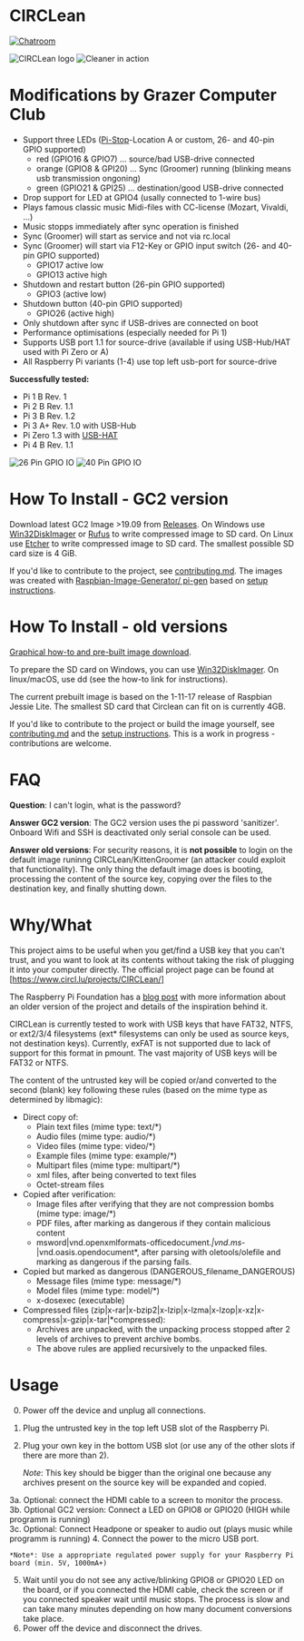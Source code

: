 CIRCLean
========

[![Chatroom](https://badges.gitter.im/CIRCLean/Lobby.svg)](https://gitter.im/CIRCLean/Lobby)

![CIRCLean logo](https://www.circl.lu/assets/images/logos/circlean.png)
![Cleaner in action](http://www.circl.lu/assets/images/CIRCLean/CIRCLean.png)

Modifications by Grazer Computer Club
===============================
 * Support three LEDs ([Pi-Stop](https://github.com/PiHw/Pi-Stop/blob/master/markdown_source/markdown/Discover-PiStop.md)-Location A or custom, 26- and 40-pin GPIO supported) 
   - red (GPIO16 & GPIO7) ... source/bad USB-drive connected
   - orange (GPIO8 & GPI20) ... Sync (Groomer) running (blinking means usb transmission ongoning)
   - green (GPIO21 & GPI25)  ... destination/good USB-drive connected
 * Drop support for LED at GPIO4 (usally connected to 1-wire bus)   
 * Plays famous classic music Midi-files with CC-license (Mozart, Vivaldi, ...)
 * Music stopps immediately after sync operation is finished 
 * Sync (Groomer) will start as service and not via rc.local
 * Sync (Groomer) will start via F12-Key or GPIO input switch (26- and 40-pin GPIO supported)
   - GPIO17 active low
   - GPIO13 active high
 * Shutdown and restart button (26-pin GPIO supported)
   - GPIO3 (active low)
 * Shutdown button (40-pin GPIO supported)
   - GPIO26 (active high)
 * Only shutdown after sync if USB-drives are connected on boot
 * Performance optimisations (especially needed for Pi 1)
 * Supports USB port 1.1 for source-drive (available if using USB-Hub/HAT used with Pi Zero or A)
 * All Raspberry Pi variants (1-4) use top left usb-port for source-drive

**Successfully tested:**
   * Pi 1 B Rev. 1
   * Pi 2 B Rev. 1.1
   * Pi 3 B Rev. 1.2
   * Pi 3 A+ Rev. 1.0 with USB-Hub
   * Pi Zero 1.3 with [USB-HAT](https://www.waveshare.com/usb-hub-hat.htm)
   * Pi 4 B Rev. 1.1
   
  ![26 Pin GPIO IO](https://raw.githubusercontent.com/GrazerComputerClub/Circlean/master/doc/USB-Sanitizer_26pin_IO.png)
  ![40 Pin GPIO IO](https://raw.githubusercontent.com/GrazerComputerClub/Circlean/master/doc/USB-Sanitizer_40pin_IO.png)

How To Install - GC2 version
============================

Download latest GC2 Image >19.09 from [Releases](https://github.com/GrazerComputerClub/Circlean/releases). 
On  Windows use [Win32DiskImager](http://sourceforge.net/projects/win32diskimager/) or [Rufus](https://rufus.ie/) to write compressed image to SD card. On Linux use [Etcher](https://www.balena.io/etcher/) to write compressed image to SD card.
The smallest possible SD card size is 4 GiB.

If you'd like to contribute to the project, see [contributing.md](CONTRIBUTING.md). 
The images was created with [Raspbian-Image-Generator/ pi-gen](https://github.com/GrazerComputerClub/Raspbian-Image-Generator) based on  [setup instructions](doc/setup_with_proot.md).


How To Install - old versions
=============================

[Graphical how-to and pre-built image download](http://circl.lu/projects/CIRCLean/).

To prepare the SD card on Windows, you can use [Win32DiskImager](http://sourceforge.net/projects/win32diskimager/). On linux/macOS, use dd (see the how-to link for
instructions).

The current prebuilt image is based on the 1-11-17 release of Raspbian Jessie Lite.
The smallest SD card that Circlean can fit on is currently 4GB.

If you'd like to contribute to the project or build the image yourself, see
[contributing.md](CONTRIBUTING.md) and the [setup instructions](doc/setup_with_proot.md).
This is a work in progress - contributions are welcome.

FAQ
===

**Question**: I can't login, what is the password? 

**Answer GC2 version**: The GC2 version uses the pi password 'sanitizer'. Onboard Wifi and SSH is deactivated only serial console can be used.

**Answer old versions**:
For security reasons, it is **not possible** to login on the default image runinng CIRCLean/KittenGroomer (an attacker could exploit that functionality). 
The only thing the default image does is booting, processing the content of the source key, copying over the files to the destination key, and finally shutting down.


Why/What
========

This project aims to be useful when you get/find a USB key that you can't trust,
and you want to look at its contents without taking the risk of plugging it into
your computer directly. The official project page can be found at [https://www.circl.lu/projects/CIRCLean/]

The Raspberry Pi Foundation has a [blog post](https://www.raspberrypi.org/blog/kittengroomercirclean-data-security-for-journalists-and-activists/) with more information
about an older version of the project and details of the inspiration behind it.

CIRCLean is currently tested to work with USB keys that have FAT32, NTFS, or
ext2/3/4 filesystems (ext* filesystems can only be used as source keys, not destination
keys). Currently, exFAT is not supported due to lack of support for this format in pmount.
The vast majority of USB keys will be FAT32 or NTFS.

The content of the untrusted key will be copied or/and converted to the second
(blank) key following these rules (based on the mime type as determined by libmagic):
- Direct copy of:
  - Plain text files (mime type: text/*)
  - Audio files (mime type: audio/*)
  - Video files (mime type: video/*)
  - Example files (mime type: example/*)
  - Multipart files (mime type: multipart/*)
  - xml files, after being converted to text files
  - Octet-stream files
- Copied after verification:
  - Image files after verifying that they are not compression bombs (mime type: image/*)
  - PDF files, after marking as dangerous if they contain malicious content
  - msword|vnd.openxmlformats-officedocument.*|vnd.ms-*|vnd.oasis.opendocument*, after
    parsing with oletools/olefile and marking as dangerous if the parsing fails.
- Copied but marked as dangerous (DANGEROUS_filename_DANGEROUS)
  - Message files (mime type: message/*)
  - Model files (mime type: model/*)
  - x-dosexec (executable)
- Compressed files (zip|x-rar|x-bzip2|x-lzip|x-lzma|x-lzop|x-xz|x-compress|x-gzip|x-tar|*compressed):
  - Archives are unpacked, with the unpacking process stopped after 2 levels of archives
    to prevent archive bombs.
  - The above rules are applied recursively to the unpacked files.

Usage
=====

0. Power off the device and unplug all connections.
1. Plug the untrusted key in the top left USB slot of the Raspberry Pi.
2. Plug your own key in the bottom USB slot (or use any of the other slots if
there are more than 2).

    *Note*: This key should be bigger than the original one because any archives
          present on the source key will be expanded and copied.

3a. Optional: connect the HDMI cable to a screen to monitor the process.
3b. Optional GC2 version: Connect a LED on GPIO8 or GPIO20 (HIGH while programm is running)   
3c. Optional: Connect Headpone or speaker to audio out (plays music while programm is running)
4. Connect the power to the micro USB port.

    *Note*: Use a appropriate regulated power supply for your Raspberry Pi board (min. 5V, 1000mA+)

5. Wait until you do not see any active/blinking GPIO8 or GPIO20 LED on the board, or if you
   connected the HDMI cable, check the screen or if you connected speaker wait until music stops. 
   The process is slow and can take many minutes depending on how many document conversions take place.
6. Power off the device and disconnect the drives.
